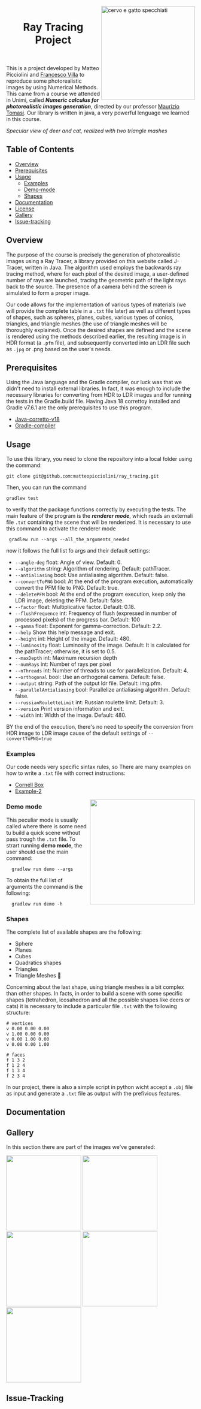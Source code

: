 <img align="right" img src="https://github.com/matteopicciolini/ray_tracing/assets/116730685/f64d7b32-25f2-4a6d-a465-07ba183f2b0b" alt="cervo e gatto specchiati"  width="250">

 <h1 align="center">  Ray Tracing Project </h1> <br>


This is a project developed by Matteo Picciolini and [Francesco Villa][1] to reproduce some photorealistic images by using Numerical Methods. This came from a course we attended in Unimi, called ***Numeric calculus for photorealistic images generation***, directed by our professor [Maurizio Tomasi][2].
Our library is written in java, a very powerful lenguage we learned in this course. 

*Specular view of deer and cat, realized with two triangle mashes*

## Table of Contents
- [Overview](#Overview)
- [Prerequisites](#Prerequisites)
- [Usage](#Usage)
    - [Examples](#Examples)
    - [Demo-mode](#Demo-mode)
    - [Shapes](#Shapes)
- [Documentation](#Documentation)
- [License](#License)
- [Gallery](#Gallery)
- [Issue-tracking](#Issue-tracking)


## Overview 

The purpose of the course is precisely the generation of photorealistic images using a Ray Tracer, a library provided on this website called J-Tracer, written in Java.
The algorithm used employs the backwards ray tracing method, where for each pixel of the desired image, a user-defined number of rays are launched, tracing the geometric path of the light rays back to the source. The presence of a camera behind the screen is simulated to form a proper image.

Our code allows for the implementation of various types of materials (we will provide the complete table in a `.txt` file later) as well as different types of shapes, such as spheres, planes, cubes, various types of conics, triangles, and triangle meshes (the use of triangle meshes will be thoroughly explained).
Once the desired shapes are defined and the scene is rendered using the methods described earlier, the resulting image is in HDR format (a `.pfm` file), and subsequently converted into an LDR file such as `.jpg` or .png based on the user's needs.

## Prerequisites


Using the Java language and the Gradle compiler, our luck was that we didn't need to install external libraries. In fact, it was enough to include the necessary libraries for converting from HDR to LDR images and for running the tests in the Gradle.build file.
Having Java 18 correttoy installed and Gradle v7.6.1 are the only prerequisites to use this program.
- [Java-corretto-v18](https://www.oracle.com/java/technologies/javase/jdk18-archive-downloads.html)
- [Gradle-compiler](https://gradle.org/releases/)

## Usage

To use this library, you need to clone the repository into a local folder using the command:

    git clone git@github.com:matteopicciolini/ray_tracing.git

Then, you can run the command 

    gradlew test
    
to verify that the package functions correctly by executing the tests.
The main feature of the program is the ***renderer mode***, which reads an externali file `.txt` containing the scene that will be renderized. It is necessary to use this command to activate the renderer mode

     gradlew run --args --all_the_arguments_needed

  now it follows the full list fo args and their default settings:
  
  - `--angle-deg`            float: Angle of view. Default: 0.
  - `--algorithm`            string: Algorithm of rendering. Default: pathTracer.
  - `--antialiasing`         bool: Use antialiasing algorithm. Default: false.
  - `--convertToPNG`         bool: At the end of the program execution, automatically convert the PFM file to PNG.
                               Default: true.
  - `--deletePFM`            bool: At the end of the program execution, keep only the LDR image, deleting the PFM.
                               Default: false.
  - `--factor`               float: Multiplicative factor. Default: 0.18.
  - `--flushFrequence`       int: Frequency of flush (expressed in number of processed pixels) of the progress bar.
                               Default: 100         
  - `--gamma`                float: Exponent for gamma-correction. Default: 2.2.
  - `--help`                 Show this help message and exit.
  - `--height`               int: Height of the image. Default: 480.
  - `--luminosity`           float: Luminosity of the image. 	 Default: It is calculated for the pathTracer; otherwise,
                               it is set to 0.5.
  - `--maxDepth`             int: Maximum recursion depth
  - `--numRays`              int: Number of rays per pixel
  - `--nThreads`             int: Number of threads to use for parallelization. Default: 4.
  - `--orthogonal`          bool: Use an orthogonal camera. Default: false.
  - `--output`       string: Path of the output ldr file. Default: img.pfm.
  - `--parallelAntialiasing` bool: Parallelize antialiasing algorithm. Default: false.
  - `--russianRouletteLimit` int: Russian roulette limit. Default: 3.
  - `--version`              Print version information and exit.
  - `--width`                int: Width of the image. Default: 480.

  BY the end of the execution, there's no need to specify the conversion from HDR image to LDR image cause of the default settings of `--convertToPNG=true`

 ### Examples
  Our code needs very specific sintax rules, so There are many examples on how to write a `.txt` file with correct instructions:
 - [Cornell Box]()
 - [Example-2]()


<img align="right" img src="https://github.com/matteopicciolini/ray_tracing/assets/116730685/c40b165f-f7d5-41a1-910a-c10b1e454391"  width="280">

 ### Demo mode
   This peculiar mode is usually called where there is some need tu build a quick scene without pass trough the `.txt` file.
   To strart running **demo mode**, the user should use the main command:

      gradlew run demo --args

  To obtain the full list of arguments the command is the following:

      gradlew run demo -h

### Shapes
   The complete list of available shapes are the following:
  - Sphere
  - Planes
  - Cubes
  - Quadratics shapes
  - Triangles
  - Triangle Meshes 💎

Concerning about the last shape, using triangle meshes is a bit complex than other shapes. In facts, in order to build a scene with some specific shapes (tetrahedron, icosahedron and all the possible shapes like deers or cats) it is necessary to include a particular file `.txt` with the following structure:

```
# vertices
v 0.00 0.00 0.00
v 1.00 0.00 0.00
v 0.00 1.00 0.00
v 0.00 0.00 1.00
 
# faces
f 1 3 2
f 1 2 4
f 1 3 4
f 2 3 4
```

In our project, there is also a simple script in python wicht accept a `.obj` file as input and generate a `.txt` file as output with the prefìvious features.

## Documentation

## Gallery

In this section there are part of the images we've generated:

 <p float="center">
  <img src="https://github.com/matteopicciolini/ray_tracing/assets/116730685/b65d86ed-dec6-400e-94a0-27c83ba3741c" height="200" />
  <img src="https://github.com/matteopicciolini/ray_tracing/assets/116730685/04ccd682-2dd5-4dcb-a958-99a90671ec32" height="200" /> 
  <img src="https://github.com/matteopicciolini/ray_tracing/assets/116730685/53b846d7-d331-4170-9fbc-4d174101661e" height="200" /> 
  <img src="https://github.com/matteopicciolini/ray_tracing/assets/116730685/c5def2d6-d87c-4358-bfb5-d5a4ce9842db" height="200" /> 
  <img src="https://github.com/matteopicciolini/ray_tracing/assets/116730685/3fc5292b-b65c-4160-b08c-4e6a9f44b7f7" height="200" /> 
   


  
</p>



## Issue-Tracking




[1]: https://github.com/fravij99
[2]: https://github.com/ziotom78
